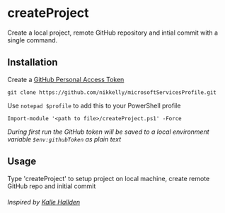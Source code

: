 # createProject
Create a local project, remote GitHub repository and intial commit with a single command. 

## Installation
Create a [GitHub Personal Access Token](https://docs.github.com/en/enterprise/2.15/user/articles/creating-a-personal-access-token-for-the-command-line) 

`git clone https://github.com/nikkelly/microsoftServicesProfile.git`

Use `notepad $profile` to add this to your PowerShell profile

`Import-module '<path to file>/createProject.ps1' -Force`

*During first run the GitHub token will be saved to a local environment variable `$env:githubToken` as plain text*

## Usage
Type 'createProject' to setup project on local machine, create remote GitHub repo and initial commit

###### Inspired by [Kalle Hallden](https://youtu.be/7Y8Ppin12r4)
